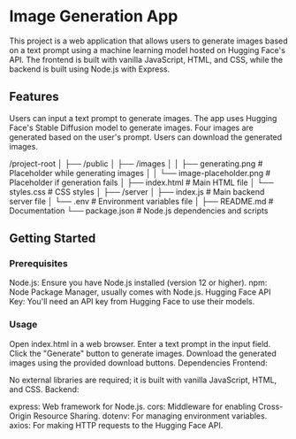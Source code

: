 # Image Generation App
This project is a web application that allows users to generate images based on a text prompt using a machine learning model hosted on Hugging Face's API. The frontend is built with vanilla JavaScript, HTML, and CSS, while the backend is built using Node.js with Express.

## Features
Users can input a text prompt to generate images.
The app uses Hugging Face's Stable Diffusion model to generate images.
Four images are generated based on the user's prompt.
Users can download the generated images.

/project-root
│
├── /public
│   ├── /images
│   │   ├── generating.png          # Placeholder while generating images
│   │   └── image-placeholder.png   # Placeholder if generation fails
│   ├── index.html                  # Main HTML file
│   └── styles.css                  # CSS styles
│
├── /server
│   ├── index.js                    # Main backend server file
│   └── .env                        # Environment variables file
│
├── README.md                       # Documentation
└── package.json                    # Node.js dependencies and scripts


## Getting Started
### Prerequisites
Node.js: Ensure you have Node.js installed (version 12 or higher).
npm: Node Package Manager, usually comes with Node.js.
Hugging Face API Key: You'll need an API key from Hugging Face to use their models.

### Usage
Open index.html in a web browser.
Enter a text prompt in the input field.
Click the "Generate" button to generate images.
Download the generated images using the provided download buttons.
Dependencies
Frontend:

No external libraries are required; it is built with vanilla JavaScript, HTML, and CSS.
Backend:

express: Web framework for Node.js.
cors: Middleware for enabling Cross-Origin Resource Sharing.
dotenv: For managing environment variables.
axios: For making HTTP requests to the Hugging Face API.